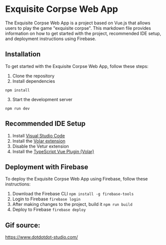 # Exquisite Corpse Web App

The Exquisite Corpse Web App is a project based on Vue.js that allows users to play the game "exquisite corpse". This markdown file provides information on how to get started with the project, recommended IDE setup, and deployment instructions using Firebase.

## Installation

To get started with the Exquisite Corpse Web App, follow these steps:
1. Clone the repository
2. Install dependencies 
```
npm install
```
3. Start the development server 
```
npm run dev
```

## Recommended IDE Setup

1. Install [Visual Studio Code](https://code.visualstudio.com/)
2. Install the [Volar extension](https://marketplace.visualstudio.com/items?itemName=Vue.volar)
3. Disable the Vetur extension
4. Install the [TypeScript Vue Plugin (Volar)](https://marketplace.visualstudio.com/items?itemName=Vue.vscode-typescript-vue-plugin)

## Deployment with Firebase

To deploy the Exquisite Corpse Web App using Firebase, follow these instructions:
1. Download the Firebase CLI ```npm install -g firebase-tools```
2. Login to Firebase ```firebase login```
3. After making changes to the project, build it ```npm run build```
4. Deploy to Firebase ```firebase deploy```


## Gif source:
https://www.dotdotdot-studio.com/ 
